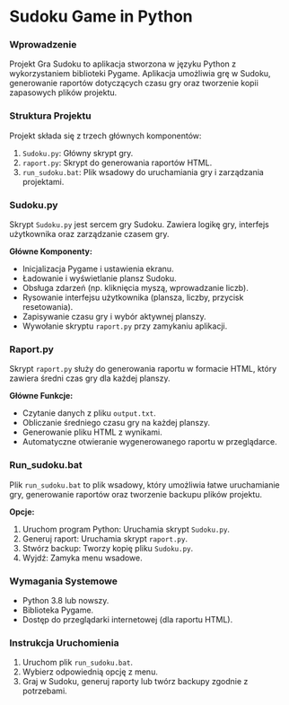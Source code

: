 # Sudoku Game in Python

### Wprowadzenie
Projekt Gra Sudoku to aplikacja stworzona w języku Python z wykorzystaniem biblioteki Pygame. Aplikacja umożliwia grę w Sudoku, generowanie raportów dotyczących czasu gry oraz tworzenie kopii zapasowych plików projektu.

### Struktura Projektu
Projekt składa się z trzech głównych komponentów:
1. `Sudoku.py`: Główny skrypt gry.
2. `raport.py`: Skrypt do generowania raportów HTML.
3. `run_sudoku.bat`: Plik wsadowy do uruchamiania gry i zarządzania projektami.

### Sudoku.py
Skrypt `Sudoku.py` jest sercem gry Sudoku. Zawiera logikę gry, interfejs użytkownika oraz zarządzanie czasem gry.

**Główne Komponenty:**
- Inicjalizacja Pygame i ustawienia ekranu.
- Ładowanie i wyświetlanie plansz Sudoku.
- Obsługa zdarzeń (np. kliknięcia myszą, wprowadzanie liczb).
- Rysowanie interfejsu użytkownika (plansza, liczby, przycisk resetowania).
- Zapisywanie czasu gry i wybór aktywnej planszy.
- Wywołanie skryptu `raport.py` przy zamykaniu aplikacji.

### Raport.py
Skrypt `raport.py` służy do generowania raportu w formacie HTML, który zawiera średni czas gry dla każdej planszy.

**Główne Funkcje:**
- Czytanie danych z pliku `output.txt`.
- Obliczanie średniego czasu gry na każdej planszy.
- Generowanie pliku HTML z wynikami.
- Automatyczne otwieranie wygenerowanego raportu w przeglądarce.

### Run_sudoku.bat
Plik `run_sudoku.bat` to plik wsadowy, który umożliwia łatwe uruchamianie gry, generowanie raportów oraz tworzenie backupu plików projektu.

**Opcje:**
1. Uruchom program Python: Uruchamia skrypt `Sudoku.py`.
2. Generuj raport: Uruchamia skrypt `raport.py`.
3. Stwórz backup: Tworzy kopię pliku `Sudoku.py`.
4. Wyjdź: Zamyka menu wsadowe.

### Wymagania Systemowe
- Python 3.8 lub nowszy.
- Biblioteka Pygame.
- Dostęp do przeglądarki internetowej (dla raportu HTML).

### Instrukcja Uruchomienia
1. Uruchom plik `run_sudoku.bat`.
2. Wybierz odpowiednią opcję z menu.
3. Graj w Sudoku, generuj raporty lub twórz backupy zgodnie z potrzebami.

